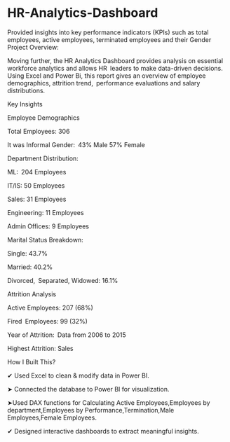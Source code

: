 # HR-Analytics-Dashboard
Provided insights into key performance indicators (KPIs) such as total employees, active employees, terminated employees and their Gender
Project Overview:

Moving further, the HR Analytics Dashboard provides analysis on essential workforce analytics and allows HR leaders to make data-driven decisions. Using Excel and Power Bi, this report gives an overview of employee demographics, attrition trend, performance evaluations and salary distributions.

Key Insights

Employee Demographics

Total Employees: 306

It was Informal Gender: 43% Male 57% Female

Department Distribution:

ML: 204 Employees

IT/IS: 50 Employees

Sales: 31 Employees

Engineering: 11 Employees

Admin Offices: 9 Employees

Marital Status Breakdown:

Single: 43.7%

Married: 40.2%

Divorced, Separated, Widowed: 16.1%

Attrition Analysis

Active Employees: 207 (68%)

Fired Employees: 99 (32%)

Year of Attrition: Data from 2006 to 2015

Highest Attrition: Sales

How I Built This?

✔ Used Excel to clean & modify data in Power BI.

➤ Connected the database to Power BI for visualization.

➤Used DAX functions for Calculating Active Employees,Employees by department,Employees by Performance,Termination,Male Employees,Female Employees.

  ✔ Designed interactive dashboards to extract meaningful insights.
